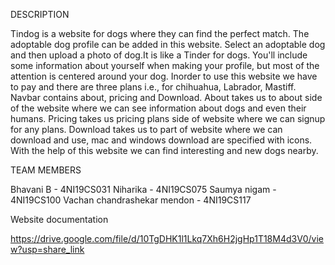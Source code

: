 DESCRIPTION

Tindog is a website for dogs where they can find the perfect match. The adoptable dog profile can be added in this website. Select an adoptable dog and then upload a photo of dog.It is like a Tinder for dogs. You'll include some information about yourself when making your profile, but most of the attention is centered around your dog. Inorder to use this website we have to pay and there are three plans i.e., for chihuahua, Labrador, Mastiff. Navbar contains about, pricing and Download. About takes us to about side of the website where we can see information about dogs and even their humans. Pricing takes us pricing plans side of website where we can signup for any plans. Download takes us to part of website where we can download and use, mac and windows download are specified with icons. With the help of this website we can find interesting and new dogs nearby. 

TEAM MEMBERS

Bhavani B - 4NI19CS031
Niharika - 4NI19CS075
Saumya nigam - 4NI19CS100
Vachan chandrashekar mendon - 4NI19CS117

Website documentation

https://drive.google.com/file/d/10TgDHK1l1Lkq7Xh6H2jgHp1T18M4d3V0/view?usp=share_link 
